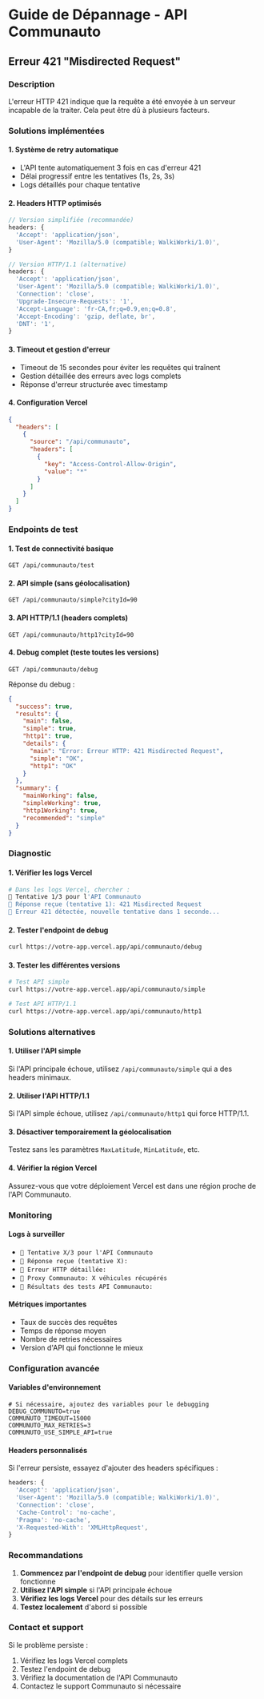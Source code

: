 # Guide de Dépannage - API Communauto

## Erreur 421 "Misdirected Request"

### Description

L'erreur HTTP 421 indique que la requête a été envoyée à un serveur incapable de la traiter. Cela peut être dû à plusieurs facteurs.

### Solutions implémentées

#### 1. **Système de retry automatique**

- L'API tente automatiquement 3 fois en cas d'erreur 421
- Délai progressif entre les tentatives (1s, 2s, 3s)
- Logs détaillés pour chaque tentative

#### 2. **Headers HTTP optimisés**

```typescript
// Version simplifiée (recommandée)
headers: {
  'Accept': 'application/json',
  'User-Agent': 'Mozilla/5.0 (compatible; WalkiWorki/1.0)',
}

// Version HTTP/1.1 (alternative)
headers: {
  'Accept': 'application/json',
  'User-Agent': 'Mozilla/5.0 (compatible; WalkiWorki/1.0)',
  'Connection': 'close',
  'Upgrade-Insecure-Requests': '1',
  'Accept-Language': 'fr-CA,fr;q=0.9,en;q=0.8',
  'Accept-Encoding': 'gzip, deflate, br',
  'DNT': '1',
}
```

#### 3. **Timeout et gestion d'erreur**

- Timeout de 15 secondes pour éviter les requêtes qui traînent
- Gestion détaillée des erreurs avec logs complets
- Réponse d'erreur structurée avec timestamp

#### 4. **Configuration Vercel**

```json
{
  "headers": [
    {
      "source": "/api/communauto",
      "headers": [
        {
          "key": "Access-Control-Allow-Origin",
          "value": "*"
        }
      ]
    }
  ]
}
```

### Endpoints de test

#### 1. **Test de connectivité basique**

```
GET /api/communauto/test
```

#### 2. **API simple (sans géolocalisation)**

```
GET /api/communauto/simple?cityId=90
```

#### 3. **API HTTP/1.1 (headers complets)**

```
GET /api/communauto/http1?cityId=90
```

#### 4. **Debug complet (teste toutes les versions)**

```
GET /api/communauto/debug
```

Réponse du debug :

```json
{
  "success": true,
  "results": {
    "main": false,
    "simple": true,
    "http1": true,
    "details": {
      "main": "Error: Erreur HTTP: 421 Misdirected Request",
      "simple": "OK",
      "http1": "OK"
    }
  },
  "summary": {
    "mainWorking": false,
    "simpleWorking": true,
    "http1Working": true,
    "recommended": "simple"
  }
}
```

### Diagnostic

#### 1. **Vérifier les logs Vercel**

```bash
# Dans les logs Vercel, chercher :
🚗 Tentative 1/3 pour l'API Communauto
🚗 Réponse reçue (tentative 1): 421 Misdirected Request
🚗 Erreur 421 détectée, nouvelle tentative dans 1 seconde...
```

#### 2. **Tester l'endpoint de debug**

```bash
curl https://votre-app.vercel.app/api/communauto/debug
```

#### 3. **Tester les différentes versions**

```bash
# Test API simple
curl https://votre-app.vercel.app/api/communauto/simple

# Test API HTTP/1.1
curl https://votre-app.vercel.app/api/communauto/http1
```

### Solutions alternatives

#### 1. **Utiliser l'API simple**

Si l'API principale échoue, utilisez `/api/communauto/simple` qui a des headers minimaux.

#### 2. **Utiliser l'API HTTP/1.1**

Si l'API simple échoue, utilisez `/api/communauto/http1` qui force HTTP/1.1.

#### 3. **Désactiver temporairement la géolocalisation**

Testez sans les paramètres `MaxLatitude`, `MinLatitude`, etc.

#### 4. **Vérifier la région Vercel**

Assurez-vous que votre déploiement Vercel est dans une région proche de l'API Communauto.

### Monitoring

#### Logs à surveiller

- `🚗 Tentative X/3 pour l'API Communauto`
- `🚗 Réponse reçue (tentative X):`
- `🚗 Erreur HTTP détaillée:`
- `🚗 Proxy Communauto: X véhicules récupérés`
- `🧪 Résultats des tests API Communauto:`

#### Métriques importantes

- Taux de succès des requêtes
- Temps de réponse moyen
- Nombre de retries nécessaires
- Version d'API qui fonctionne le mieux

### Configuration avancée

#### Variables d'environnement

```env
# Si nécessaire, ajoutez des variables pour le debugging
DEBUG_COMMUNUTO=true
COMMUNUTO_TIMEOUT=15000
COMMUNUTO_MAX_RETRIES=3
COMMUNUTO_USE_SIMPLE_API=true
```

#### Headers personnalisés

Si l'erreur persiste, essayez d'ajouter des headers spécifiques :

```typescript
headers: {
  'Accept': 'application/json',
  'User-Agent': 'Mozilla/5.0 (compatible; WalkiWorki/1.0)',
  'Connection': 'close',
  'Cache-Control': 'no-cache',
  'Pragma': 'no-cache',
  'X-Requested-With': 'XMLHttpRequest',
}
```

### Recommandations

1. **Commencez par l'endpoint de debug** pour identifier quelle version fonctionne
2. **Utilisez l'API simple** si l'API principale échoue
3. **Vérifiez les logs Vercel** pour des détails sur les erreurs
4. **Testez localement** d'abord si possible

### Contact et support

Si le problème persiste :

1. Vérifiez les logs Vercel complets
2. Testez l'endpoint de debug
3. Vérifiez la documentation de l'API Communauto
4. Contactez le support Communauto si nécessaire
